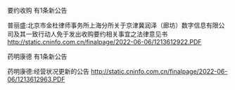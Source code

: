 要约收购 有1条新公告 

普丽盛:北京市金杜律师事务所上海分所关于京津冀润泽（廊坊）数字信息有限公司及其一致行动人免于发出收购要约相关事宜之法律意见书 http://static.cninfo.com.cn/finalpage/2022-06-06/1213612922.PDF 

药明康德 有1条新公告 

药明康德:经营状况更新的公告 http://static.cninfo.com.cn/finalpage/2022-06-06/1213612963.PDF 

